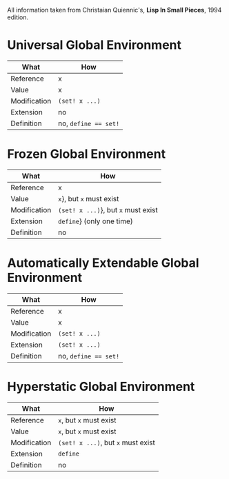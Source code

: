 All information taken from Christaian Quiennic's, __Lisp In Small Pieces__, 1994 edition.

# Universal Global Environment

|What|How|
|----|---|
|Reference|x|
|Value|x|
|Modification|`(set! x ...)`|
|Extension|no|
|Definition|no, `define == set!`|

# Frozen Global Environment

|What|How|
|----|---|
|Reference|x|
|Value|`x`}, but `x` must exist|
|Modification|`(set! x ...)`}, but `x` must exist|
|Extension|`define`} (only one time)|
|Definition|no|

# Automatically Extendable Global Environment

|What|How|
|----|---|
|Reference|x|
|Value|x|
|Modification|`(set! x ...)`|
|Extension|`(set! x ...)`|
|Definition|no, `define == set!`|

# Hyperstatic Global Environment

|What|How|
|----|---|
|Reference|`x`, but `x` must exist|
|Value|`x`, but `x` must exist|
|Modification|`(set! x ...)`, but `x` must exist|
|Extension|`define`|
|Definition|no|
